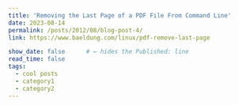 ```yaml
---
title: 'Removing the Last Page of a PDF File From Command Line'
date: 2023-08-14
permalink: /posts/2012/08/blog-post-4/
link: https://www.baeldung.com/linux/pdf-remove-last-page

show_date: false      # ← hides the Published: line
read_time: false  
tags:
  - cool posts
  - category1
  - category2
---
```


